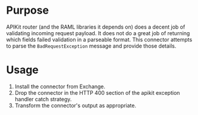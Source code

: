 # Purpose

APIKit router (and the RAML libraries it depends on) does a decent job of validating incoming request payload. It does not do a great job of returning which fields failed validation in a parseable format. This connector attempts to parse the `BadRequestException` message and provide those details.

# Usage

1. Install the connector from Exchange.
2. Drop the connector in the HTTP 400 section of the apikit exception handler catch strategy.
3. Transform the connector's output as appropriate.
